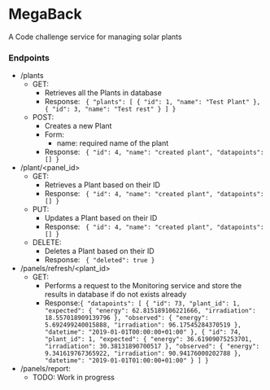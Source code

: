 # MegaBack

A Code challenge service for managing solar plants

### Endpoints
- /plants
    - GET:
        - Retrieves all the Plants in database
        - Response: ```
{
    "plants": [
        {
            "id": 1,
            "name": "Test Plant"
        },
        {
            "id": 3,
            "name": "Test rest"
        }
    ]
}```
    - POST:
        - Creates a new Plant
        - Form:
            - name: required name of the plant
        - Response: ```
{
    "id": 4,
    "name": "created plant",
    "datapoints": []
}```
- /plant/<panel_id>
    - GET:
        - Retrieves a Plant based on their ID
       - Response: ```
{
    "id": 4,
    "name": "created plant",
    "datapoints": []
}```
    - PUT:
        - Updates a Plant based on their ID
       - Response: ```
{
    "id": 4,
    "name": "created plant",
    "datapoints": []
}```
    - DELETE:
        - Deletes a Plant based on their ID
       - Response: ```
{
    "deleted": true
}```
- /panels/refresh/<plant_id>
    - GET:
        - Performs a request to the Monitoring service and store the results in database if do not exists already
        - Response:```{
  "datapoints": [
    {
      "id": 73,
      "plant_id": 1,
      "expected": {
        "energy": 62.815189106221666,
        "irradiation": 18.557018909139796
      },
      "observed": {
        "energy": 5.692499240015888,
        "irradiation": 96.17545284370519
      },
      "datetime": "2019-01-01T00:00:00+01:00"
    },
    {
      "id": 74,
      "plant_id": 1,
      "expected": {
        "energy": 36.61909075253701,
        "irradiation": 30.38131890700517
      },
      "observed": {
        "energy": 9.341619767365922,
        "irradiation": 90.94176000202788
      },
      "datetime": "2019-01-01T01:00:00+01:00"
    }
  ]
} ```
- /panels/report:
    - TODO: Work in progress
